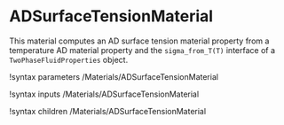 # ADSurfaceTensionMaterial

This material computes an AD surface tension material property from a temperature
AD material property and the `sigma_from_T(T)` interface of a
`TwoPhaseFluidProperties` object.

!syntax parameters /Materials/ADSurfaceTensionMaterial

!syntax inputs /Materials/ADSurfaceTensionMaterial

!syntax children /Materials/ADSurfaceTensionMaterial

